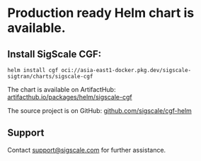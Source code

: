 # Production ready Helm chart is available.

## Install SigScale CGF:
	helm install cgf oci://asia-east1-docker.pkg.dev/sigscale-sigtran/charts/sigscale-cgf

The chart is available on ArtifactHub:
[artifacthub.io/packages/helm/sigscale-cgf](https://artifacthub.io/packages/helm/sigscale-cgf/sigscale-cgf)

The source project is on GitHub:
[github.com/sigscale/cgf-helm](https://github.com/sigscale/cgf-helm)

## Support
Contact <support@sigscale.com> for further assistance.


